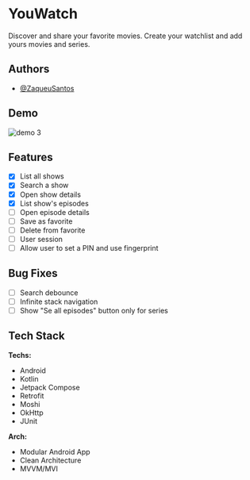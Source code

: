
# YouWatch

Discover and share your favorite movies. Create your watchlist and add yours movies and series.

## Authors

- [@ZaqueuSantos](https://www.github.com/ZaqueuLima3)

## Demo

![demo 3](https://user-images.githubusercontent.com/31195408/188634673-5c818c3f-f247-4ccb-a77f-806100deb5cd.gif)

## Features

- [x] List all shows
- [x] Search a show 
- [x] Open show details
- [x] List show's episodes
- [ ] Open episode details
- [ ] Save as favorite
- [ ] Delete from favorite
- [ ] User session
- [ ] Allow user to set a PIN and use fingerprint

## Bug Fixes

- [ ] Search debounce
- [ ] Infinite stack navigation
- [ ] Show "Se all episodes" button only for series

## Tech Stack

**Techs:** 
- Android
- Kotlin
- Jetpack Compose
- Retrofit
- Moshi
- OkHttp
- JUnit

**Arch:** 
- Modular Android App
- Clean Architecture
- MVVM/MVI
